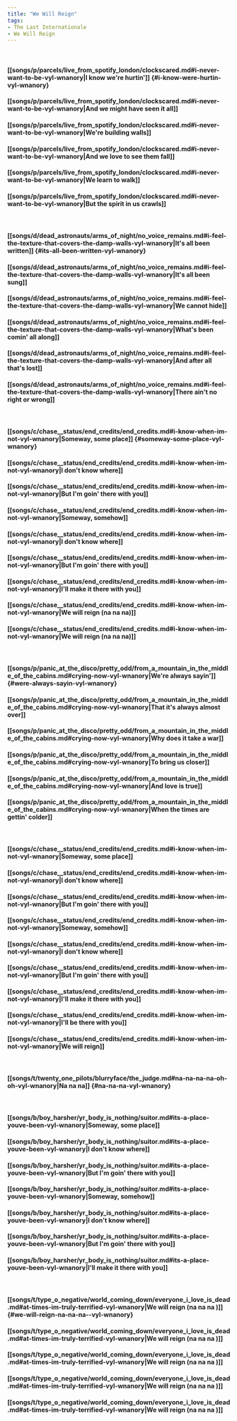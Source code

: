 ```yaml
---
title: "We Will Reign"
tags:
- The Last Internationale
- We Will Reign
---
```

&nbsp;
#### [[songs/p/parcels/live_from_spotify_london/clockscared.md#i-never-want-to-be-vyl-wnanory|I know we're hurtin']] {#i-know-were-hurtin-vyl-wnanory}
#### [[songs/p/parcels/live_from_spotify_london/clockscared.md#i-never-want-to-be-vyl-wnanory|And we might have seen it all]]
#### [[songs/p/parcels/live_from_spotify_london/clockscared.md#i-never-want-to-be-vyl-wnanory|We're building walls]]
#### [[songs/p/parcels/live_from_spotify_london/clockscared.md#i-never-want-to-be-vyl-wnanory|And we love to see them fall]]
#### [[songs/p/parcels/live_from_spotify_london/clockscared.md#i-never-want-to-be-vyl-wnanory|We learn to walk]]
#### [[songs/p/parcels/live_from_spotify_london/clockscared.md#i-never-want-to-be-vyl-wnanory|But the spirit in us crawls]]
&nbsp;
#### [[songs/d/dead_astronauts/arms_of_night/no_voice_remains.md#i-feel-the-texture-that-covers-the-damp-walls-vyl-wnanory|It's all been written]] {#its-all-been-written-vyl-wnanory}
#### [[songs/d/dead_astronauts/arms_of_night/no_voice_remains.md#i-feel-the-texture-that-covers-the-damp-walls-vyl-wnanory|It's all been sung]]
#### [[songs/d/dead_astronauts/arms_of_night/no_voice_remains.md#i-feel-the-texture-that-covers-the-damp-walls-vyl-wnanory|We cannot hide]]
#### [[songs/d/dead_astronauts/arms_of_night/no_voice_remains.md#i-feel-the-texture-that-covers-the-damp-walls-vyl-wnanory|What's been comin' all along]]
#### [[songs/d/dead_astronauts/arms_of_night/no_voice_remains.md#i-feel-the-texture-that-covers-the-damp-walls-vyl-wnanory|And after all that's lost]]
#### [[songs/d/dead_astronauts/arms_of_night/no_voice_remains.md#i-feel-the-texture-that-covers-the-damp-walls-vyl-wnanory|There ain't no right or wrong]]
&nbsp;
#### [[songs/c/chase__status/end_credits/end_credits.md#i-know-when-im-not-vyl-wnanory|Someway, some place]] {#someway-some-place-vyl-wnanory}
#### [[songs/c/chase__status/end_credits/end_credits.md#i-know-when-im-not-vyl-wnanory|I don't know where]]
#### [[songs/c/chase__status/end_credits/end_credits.md#i-know-when-im-not-vyl-wnanory|But I'm goin' there with you]]
#### [[songs/c/chase__status/end_credits/end_credits.md#i-know-when-im-not-vyl-wnanory|Someway, somehow]]
#### [[songs/c/chase__status/end_credits/end_credits.md#i-know-when-im-not-vyl-wnanory|I don't know where]]
#### [[songs/c/chase__status/end_credits/end_credits.md#i-know-when-im-not-vyl-wnanory|But I'm goin' there with you]]
#### [[songs/c/chase__status/end_credits/end_credits.md#i-know-when-im-not-vyl-wnanory|I'll make it there with you]]
#### [[songs/c/chase__status/end_credits/end_credits.md#i-know-when-im-not-vyl-wnanory|We will reign (na na na)]]
#### [[songs/c/chase__status/end_credits/end_credits.md#i-know-when-im-not-vyl-wnanory|We will reign (na na na)]]
&nbsp;
#### [[songs/p/panic_at_the_disco/pretty_odd/from_a_mountain_in_the_middle_of_the_cabins.md#crying-now-vyl-wnanory|We're always sayin']] {#were-always-sayin-vyl-wnanory}
#### [[songs/p/panic_at_the_disco/pretty_odd/from_a_mountain_in_the_middle_of_the_cabins.md#crying-now-vyl-wnanory|That it's always almost over]]
#### [[songs/p/panic_at_the_disco/pretty_odd/from_a_mountain_in_the_middle_of_the_cabins.md#crying-now-vyl-wnanory|Why does it take a war]]
#### [[songs/p/panic_at_the_disco/pretty_odd/from_a_mountain_in_the_middle_of_the_cabins.md#crying-now-vyl-wnanory|To bring us closer]]
#### [[songs/p/panic_at_the_disco/pretty_odd/from_a_mountain_in_the_middle_of_the_cabins.md#crying-now-vyl-wnanory|And love is true]]
#### [[songs/p/panic_at_the_disco/pretty_odd/from_a_mountain_in_the_middle_of_the_cabins.md#crying-now-vyl-wnanory|When the times are gettin' colder]]
&nbsp;
#### [[songs/c/chase__status/end_credits/end_credits.md#i-know-when-im-not-vyl-wnanory|Someway, some place]]
#### [[songs/c/chase__status/end_credits/end_credits.md#i-know-when-im-not-vyl-wnanory|I don't know where]]
#### [[songs/c/chase__status/end_credits/end_credits.md#i-know-when-im-not-vyl-wnanory|But I'm goin' there with you]]
#### [[songs/c/chase__status/end_credits/end_credits.md#i-know-when-im-not-vyl-wnanory|Someway, somehow]]
#### [[songs/c/chase__status/end_credits/end_credits.md#i-know-when-im-not-vyl-wnanory|I don't know where]]
#### [[songs/c/chase__status/end_credits/end_credits.md#i-know-when-im-not-vyl-wnanory|But I'm goin' there with you]]
#### [[songs/c/chase__status/end_credits/end_credits.md#i-know-when-im-not-vyl-wnanory|I'll make it there with you]]
#### [[songs/c/chase__status/end_credits/end_credits.md#i-know-when-im-not-vyl-wnanory|I'll be there with you]]
#### [[songs/c/chase__status/end_credits/end_credits.md#i-know-when-im-not-vyl-wnanory|We will reign]]
&nbsp;
#### [[songs/t/twenty_one_pilots/blurryface/the_judge.md#na-na-na-na-oh-oh-vyl-wnanory|Na na na]] {#na-na-na-vyl-wnanory}
&nbsp;
#### [[songs/b/boy_harsher/yr_body_is_nothing/suitor.md#its-a-place-youve-been-vyl-wnanory|Someway, some place]]
#### [[songs/b/boy_harsher/yr_body_is_nothing/suitor.md#its-a-place-youve-been-vyl-wnanory|I don't know where]]
#### [[songs/b/boy_harsher/yr_body_is_nothing/suitor.md#its-a-place-youve-been-vyl-wnanory|But I'm goin' there with you]]
#### [[songs/b/boy_harsher/yr_body_is_nothing/suitor.md#its-a-place-youve-been-vyl-wnanory|Someway, somehow]]
#### [[songs/b/boy_harsher/yr_body_is_nothing/suitor.md#its-a-place-youve-been-vyl-wnanory|I don't know where]]
#### [[songs/b/boy_harsher/yr_body_is_nothing/suitor.md#its-a-place-youve-been-vyl-wnanory|But I'm goin' there with you]]
#### [[songs/b/boy_harsher/yr_body_is_nothing/suitor.md#its-a-place-youve-been-vyl-wnanory|I'll make it there with you]]
&nbsp;
#### [[songs/t/type_o_negative/world_coming_down/everyone_i_love_is_dead.md#at-times-im-truly-terrified-vyl-wnanory|We will reign (na na na )]] {#we-will-reign-na-na-na--vyl-wnanory}
#### [[songs/t/type_o_negative/world_coming_down/everyone_i_love_is_dead.md#at-times-im-truly-terrified-vyl-wnanory|We will reign (na na na )]]
#### [[songs/t/type_o_negative/world_coming_down/everyone_i_love_is_dead.md#at-times-im-truly-terrified-vyl-wnanory|We will reign (na na na )]]
#### [[songs/t/type_o_negative/world_coming_down/everyone_i_love_is_dead.md#at-times-im-truly-terrified-vyl-wnanory|We will reign (na na na )]]
#### [[songs/t/type_o_negative/world_coming_down/everyone_i_love_is_dead.md#at-times-im-truly-terrified-vyl-wnanory|We will reign (na na na )]]
